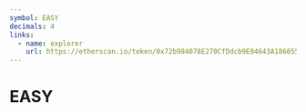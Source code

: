 ```yaml
---
symbol: EASY
decimals: 4
links:
  - name: explorer
    url: https://etherscan.io/token/0x72b984078E270CfDdcb9E04643A18605507d1d77
---
```


# EASY
